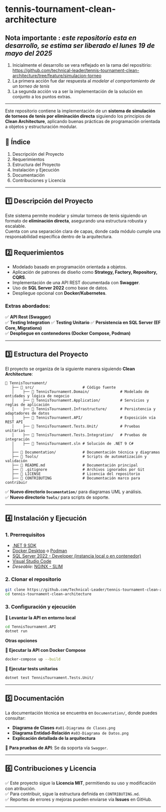 # tennis-tournament-clean-architecture

## **Nota importante :** _este repositorio esta en desarrollo, se estima ser liberado el lunes 19 de mayo del 2025_

1. Inicialmente el desarrollo se vera reflejado en la rama del repositirio: https://github.com/technical-leader/tennis-tournament-clean-architecture/tree/feature/simulacion-torneo
2. La primera acción fue dar respuesta al _modelar el comportamiento de un torneo de tenis_
3. La segunda acción va a ser la implementación de la solución en conjunto a los puntos extras.

---

Este repositorio contiene la implementación de un **sistema de simulación de torneos de tenis por eliminación directa** siguiendo los principios de **Clean Architecture**, aplicando buenas prácticas de programación orientada a objetos y estructuración modular.

## **📌 Índice**

1. Descripción del Proyecto
2. Requerimientos
3. Estructura del Proyecto
4. Instalación y Ejecución
5. Documentación
6. Contribuciones y Licencia

---

## **1️⃣ Descripción del Proyecto**

Este sistema permite modelar y simular torneos de tenis siguiendo un formato de **eliminación directa**, asegurando una estructura robusta y escalable.  
Cuenta con una separación clara de capas, donde cada módulo cumple una responsabilidad específica dentro de la arquitectura.

## **2️⃣ Requerimientos**

- Modelado basado en programación orientada a objetos.
- Aplicación de patrones de diseño como **Strategy, Factory, Repository, CQRS**.
- Implementación de una API REST documentada con **Swagger**.
- Uso de **SQL Server 2022** como base de datos.
- Despliegue opcional con **Docker/Kubernetes**.

### **Extras abordados**:

✅ **API Rest (Swagger)**  
✅ **Testing Integration**
✅ **Testing Unitario**
✅ **Persistencia en SQL Server (EF Core, Migrations)**  
✅ **Despliegue en contenedores (Docker Compose, Podman)**

---

## **3️⃣ Estructura del Proyecto**

El proyecto se organiza de la siguiente manera siguiendo **Clean Architecture**:

```
📁 TennisTournament/
   ├── 📁 src/                      # Código fuente
   │    ├── 📁 TennisTournament.Domain/              # Modelado de entidades y lógica de negocio
   │    ├── 📁 TennisTournament.Application/         # Servicios y reglas de aplicación
   │    ├── 📁 TennisTournament.Infrastructure/      # Persistencia y adaptadores de datos
   │    ├── 📁 TennisTournament.API/                 # Exposición vía REST API
   │    ├── 📁 TennisTournament.Tests.Unit/          # Pruebas unitarias
   │    ├── 📁 TennisTournament.Tests.Integration/   # Pruebas de integración
   │    ├── 📄 TennisTournament.sln # Solución de .NET 9 C#
   │
   ├── 📁 Documentation/            # Documentación técnica y diagramas
   ├── 📁 Tools/                    # Scripts de automatización y validación
   ├── 📄 README.md                 # Documentación principal
   ├── 📄 .gitignore                # Archivos ignorados por Git
   ├── 📄 LICENSE                   # Licencia del repositorio
   ├── 📄 CONTRIBUTING              # Documentación marco para contribuir
```

✅ **Nuevo directorio `Documentation/`** para diagramas UML y análisis.  
✅ **Nuevo directorio `Tools/`** para scripts de soporte.

---

## **4️⃣ Instalación y Ejecución**

### **1. Prerrequisitos**

- [.NET 9 SDK](https://dotnet.microsoft.com/en-us/download/dotnet/9.0)
- [Docker Desktop](https://www.docker.com/products/docker-desktop/) o [Podman](https://podman.io/)
- [SQL Server 2022 - Developer (instancia local o en contenedor)](https://mcr.microsoft.com/artifact/mar/mssql/server/about)
- [Visual Studio Code](https://code.visualstudio.com/Download)
- _Deseable:_ [NGINX - SLIM](https://hub.docker.com/_/nginx)

### **2. Clonar el repositorio**

```sh
git clone https://github.com/Technical-Leader/tennis-tournament-clean-architecture.git
cd tennis-tournament-clean-architecture
```

### **3. Configuración y ejecución**

**📌 Levantar la API en entorno local**

```sh
cd TennisTournament.API
dotnet run
```

**Otras opciones**

**📌 Ejecutar la API con Docker Compose**

```sh
docker-compose up --build
```

**📌 Ejecutar tests unitarios**

```sh
dotnet test TennisTournament.Tests.Unit/
```

---

## **5️⃣ Documentación**

La documentación técnica se encuentra en `Documentation/`, donde puedes consultar:

- **Diagrama de Clases** `#a01-Diagrama de Clases.png`
- **Diagrama Entidad-Relación** `#a03-Diagrama de Datos.png`
- **Explicación detallada de la arquitectura**

📌 **Para pruebas de API**: Se da soporta vía `Swagger`.

---

## **6️⃣ Contribuciones y Licencia**

✅ Este proyecto sigue la **Licencia MIT**, permitiendo su uso y modificación con atribución.  
✅ Para contribuir, sigue la estructura definida en `CONTRIBUTING.md`.  
✅ Reportes de errores y mejoras pueden enviarse vía **Issues** en GitHub.

---
